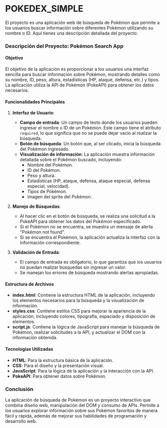 # POKEDEX_SIMPLE
El proyecto es una aplicación web de búsqueda de Pokémon que permite a los usuarios buscar información sobre diferentes Pokémon utilizando su nombre o ID. Aquí tienes una descripción detallada del proyecto:

### Descripción del Proyecto: Pokémon Search App

#### Objetivo
El objetivo de la aplicación es proporcionar a los usuarios una interfaz sencilla para buscar información sobre Pokémon, mostrando detalles como su nombre, ID, peso, altura, estadísticas (HP, ataque, defensa, etc.) y tipos. La aplicación utiliza la API de Pokémon (PokeAPI) para obtener los datos necesarios.

#### Funcionalidades Principales

1. **Interfaz de Usuario**:
   - **Campo de entrada**: Un campo de texto donde los usuarios pueden ingresar el nombre o ID de un Pokémon. Este campo tiene el atributo `required`, lo que significa que no se puede dejar vacío al realizar la búsqueda.
   - **Botón de búsqueda**: Un botón que, al ser clicado, inicia la búsqueda del Pokémon ingresado.
   - **Visualización de información**: La aplicación muestra información detallada sobre el Pokémon buscado, incluyendo:
     - Nombre del Pokémon.
     - ID del Pokémon.
     - Peso y altura.
     - Estadísticas (HP, ataque, defensa, ataque especial, defensa especial, velocidad).
     - Tipos de Pokémon.
     - Imagen del sprite del Pokémon.

2. **Manejo de Búsquedas**:
   - Al hacer clic en el botón de búsqueda, se realiza una solicitud a la PokeAPI para obtener los datos del Pokémon especificado.
   - Si el Pokémon no se encuentra, se muestra un mensaje de alerta "Pokémon not found".
   - Si se encuentra el Pokémon, la aplicación actualiza la interfaz con la información correspondiente.

3. **Validación de Entrada**:
   - El campo de entrada es obligatorio, lo que garantiza que los usuarios no puedan realizar búsquedas sin ingresar un valor.
   - Se manejan los errores de búsqueda mostrando alertas apropiadas.

#### Estructura de Archivos

- **index.html**: Contiene la estructura HTML de la aplicación, incluyendo los elementos necesarios para la búsqueda y la visualización de información.
- **styles.css**: Contiene estilos CSS para mejorar la apariencia de la aplicación, incluyendo colores, tipografía, espaciado y disposición de elementos.
- **script.js**: Contiene la lógica de JavaScript para manejar la búsqueda de Pokémon, realizar solicitudes a la API, y actualizar el DOM con la información obtenida.

#### Tecnologías Utilizadas
- **HTML**: Para la estructura básica de la aplicación.
- **CSS**: Para el diseño y la presentación visual.
- **JavaScript**: Para la lógica de la aplicación y la interacción con la API.
- **PokeAPI**: Para obtener datos sobre Pokémon.

### Conclusión
La aplicación de búsqueda de Pokémon es un proyecto interactivo que combina diseño web, manipulación del DOM y consumo de APIs. Permite a los usuarios explorar información sobre sus Pokémon favoritos de manera fácil y rápida, además de mejorar sus habilidades de programación y desarrollo web.
